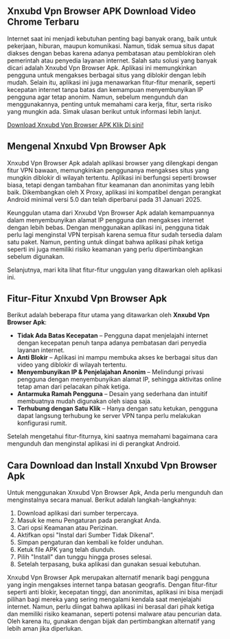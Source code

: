 ## Xnxubd Vpn Browser APK Download Video Chrome Terbaru

Internet saat ini menjadi kebutuhan penting bagi banyak orang, baik untuk pekerjaan, hiburan, maupun komunikasi. Namun, tidak semua situs dapat diakses dengan bebas karena adanya pembatasan atau pemblokiran oleh pemerintah atau penyedia layanan internet. Salah satu solusi yang banyak dicari adalah Xnxubd Vpn Browser Apk. Aplikasi ini memungkinkan pengguna untuk mengakses berbagai situs yang diblokir dengan lebih mudah. Selain itu, aplikasi ini juga menawarkan fitur-fitur menarik, seperti kecepatan internet tanpa batas dan kemampuan menyembunyikan IP pengguna agar tetap anonim. Namun, sebelum mengunduh dan menggunakannya, penting untuk memahami cara kerja, fitur, serta risiko yang mungkin ada. Simak ulasan berikut untuk informasi lebih lanjut.

[Download Xnxubd Vpn Browser APK Klik Di sini!](https://bit.ly/4i3e9b3)

## Mengenal Xnxubd Vpn Browser Apk

Xnxubd Vpn Browser Apk adalah aplikasi browser yang dilengkapi dengan fitur VPN bawaan, memungkinkan penggunanya mengakses situs yang mungkin diblokir di wilayah tertentu. Aplikasi ini berfungsi seperti browser biasa, tetapi dengan tambahan fitur keamanan dan anonimitas yang lebih baik. Dikembangkan oleh X Proxy, aplikasi ini kompatibel dengan perangkat Android minimal versi 5.0 dan telah diperbarui pada 31 Januari 2025.

Keunggulan utama dari Xnxubd Vpn Browser Apk adalah kemampuannya dalam menyembunyikan alamat IP pengguna dan mengakses internet dengan lebih bebas. Dengan menggunakan aplikasi ini, pengguna tidak perlu lagi menginstal VPN terpisah karena semua fitur sudah tersedia dalam satu paket. Namun, penting untuk diingat bahwa aplikasi pihak ketiga seperti ini juga memiliki risiko keamanan yang perlu dipertimbangkan sebelum digunakan.

Selanjutnya, mari kita lihat fitur-fitur unggulan yang ditawarkan oleh aplikasi ini.

## Fitur-Fitur Xnxubd Vpn Browser Apk

Berikut adalah beberapa fitur utama yang ditawarkan oleh **Xnxubd Vpn Browser Apk**:

- **Tidak Ada Batas Kecepatan** – Pengguna dapat menjelajahi internet dengan kecepatan penuh tanpa adanya pembatasan dari penyedia layanan internet.
- **Anti Blokir** – Aplikasi ini mampu membuka akses ke berbagai situs dan video yang diblokir di wilayah tertentu.
- **Menyembunyikan IP & Penjelajahan Anonim** – Melindungi privasi pengguna dengan menyembunyikan alamat IP, sehingga aktivitas online tetap aman dari pelacakan pihak ketiga.
- **Antarmuka Ramah Pengguna** – Desain yang sederhana dan intuitif membuatnya mudah digunakan oleh siapa saja.
- **Terhubung dengan Satu Klik** – Hanya dengan satu ketukan, pengguna dapat langsung terhubung ke server VPN tanpa perlu melakukan konfigurasi rumit.

Setelah mengetahui fitur-fiturnya, kini saatnya memahami bagaimana cara mengunduh dan menginstal aplikasi ini di perangkat Android.

## Cara Download dan Install Xnxubd Vpn Browser Apk

Untuk menggunakan Xnxubd Vpn Browser Apk, Anda perlu mengunduh dan menginstalnya secara manual. Berikut adalah langkah-langkahnya:

1. Download aplikasi dari sumber terpercaya.
2. Masuk ke menu Pengaturan pada perangkat Anda.
3. Cari opsi Keamanan atau Perizinan.
4. Aktifkan opsi "Instal dari Sumber Tidak Dikenal".
5. Simpan pengaturan dan kembali ke folder unduhan.
6. Ketuk file APK yang telah diunduh.
7. Pilih "Install" dan tunggu hingga proses selesai.
8. Setelah terpasang, buka aplikasi dan gunakan sesuai kebutuhan.

Xnxubd Vpn Browser Apk merupakan alternatif menarik bagi pengguna yang ingin mengakses internet tanpa batasan geografis. Dengan fitur-fitur seperti anti blokir, kecepatan tinggi, dan anonimitas, aplikasi ini bisa menjadi pilihan bagi mereka yang sering mengalami kendala saat menjelajahi internet. Namun, perlu diingat bahwa aplikasi ini berasal dari pihak ketiga dan memiliki risiko keamanan, seperti potensi malware atau pencurian data. Oleh karena itu, gunakan dengan bijak dan pertimbangkan alternatif yang lebih aman jika diperlukan.
